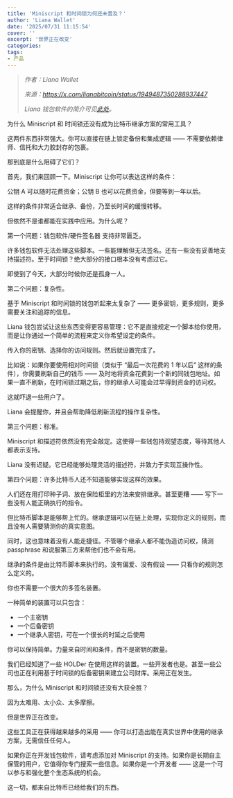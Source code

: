 ```yaml
---
title: 'Miniscript 和时间锁为何还未普及？'
author: 'Liana Wallet'
date: '2025/07/31 11:15:54'
cover: ''
excerpt: '世界正在改变'
categories:
tags:
- 产品
---
```



> *作者：Liana Wallet*
>
> *来源：<https://x.com/lianabitcoin/status/1949487350288937447>*
>
> *Liana 钱包软件的简介可见[此处](https://www.btcstudy.org/2023/05/24/liana-wallet-introduction-by-alex-waltz/)。*

为什么 Miniscript 和 时间锁还没有成为比特币继承方案的常用工具？

这两件东西非常强大。你可以直接在链上锁定备份和集成逻辑 —— 不需要依赖律师、信托和大力胶封存的包裹。

那到底是什么阻碍了它们？

首先，我们来回顾一下。Miniscript 让你可以表达这样的条件：

公钥 A 可以随时花费资金；公钥 B 也可以花费资金，但要等到一年以后。

这样的条件非常适合继承、备份，乃至长时间的缓慢转移。

但依然不是谁都能在实践中应用。为什么呢？

第一个问题：钱包软件/硬件签名器 支持非常匮乏。

许多钱包软件无法处理这些脚本。一些能理解但无法签名。还有一些没有妥善地支持描述符。至于时间锁？绝大部分的接口根本没有考虑过它。

即使到了今天，大部分时候你还是孤身一人。

第二个问题：复杂性。

基于 Miniscript 和时间锁的钱包听起来太复杂了 —— 更多密钥，更多规则，更多需要关注和追踪的信息。

Liana 钱包尝试让这些东西变得更容易管理：它不是直接规定一个脚本给你使用，而是让你通过一个简单的流程来定义你希望设定的条件。

传入你的密钥、选择你的访问规则。然后就设置完成了。

比如说：如果你要使用相对时间锁（类似于 “最后一次花费的 1 年以后” 这样的条件），你需要刷新自己的钱币 —— 及时地将资金花费到一个新的同钱包地址。如果一直不刷新，在时间锁过期之后，你的继承人可能会过早得到资金的访问权。

这就吓退一些用户了。

Liana 会提醒你，并且会帮助降低刷新流程的操作复杂性。

第三个问题：标准。

Miniscript 和描述符依然没有完全敲定。这使得一些钱包持观望态度，等待其他人都表示支持。

Liana 没有迟疑。它已经能够处理灵活的描述符，并致力于实现互操作性。

第四个问题：许多比特币人还不知道能够实现这样的效果。

人们还在用打印种子词、放在保险柜里的方法来安排继承。甚至更糟 —— 写下一些没有人能正确执行的指令。

但比特币脚本是能够帮上忙的。继承逻辑可以在链上处理，实现你定义的规则，而且没有人需要猜测你的真实意图。

同时，这也意味着没有人能走捷径。不管哪个继承人都不能伪造访问权，猜测 passphrase 和说服第三方来帮他们也不会有用。

继承的条件是由比特币脚本来执行的。没有偏爱、没有假设 —— 只看你的规则怎么定义的。

你也不需要一个很大的多签名装置。

一种简单的装置可以只包含：

- 一个主密钥
- 一个后备密钥
- 一个继承人密钥，可在一个很长的时延之后使用

你可以保持简单。力量来自时间和条件，而不是密钥的数量。

我们已经知道了一些 HOLDer 在使用这样的装置。一些开发者也是。甚至一些公司也正在利用基于时间锁的后备密钥来建立公司财库。采用正在发生。

那么，为什么 Miniscript 和时间锁还没有大获全胜？

因为太难用、太小众、太多摩擦。

但是世界正在改变。

这些工具正在获得越来越多的采用 —— 你可以打造出能在真实世界中使用的继承方案，无需信任任何人。

如果你正在开发钱包软件，请考虑添加对 Miniscript 的支持。如果你是长期自主保管的用户，它值得你专门搜索一些信息。如果你是一个开发者 —— 这是一个可以参与和强化整个生态系统的机会。

这一切，都来自比特币已经给我们的东西。

